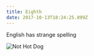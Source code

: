 ```yaml
---
title: Eighth
date: 2017-10-13T18:24:25.899Z
---
```

English has strange spelling

![Not Hot Dog](/img/blog/sheldon-hot-dog.jpg)


